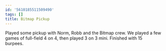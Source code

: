 ```yaml
---
id: '5610185511509490'
tags: []
title: Bitmap Pickup
---
```


Played some pickup with Norm, Robb and the Bitmap crew. We played a few games of full-field 4 on 4, then played 3 on 3 mini. Finished with 15 burpees.
